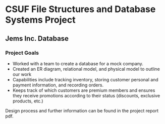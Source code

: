 # CSUF File Structures and Database Systems Project
## Jems Inc. Database
### Project Goals
- Worked with a team to create a database for a mock company.
- Created an ER diagram, relational model, and physical model to outline our work
- Capabilities include tracking inventory, storing customer personal and payment information, and recording orders.
- Keeps track of which customers are premium members and ensures they receive promotions according to their status (discounts, exclusive products, etc.)

Design process and further information can be found in the project report pdf.
